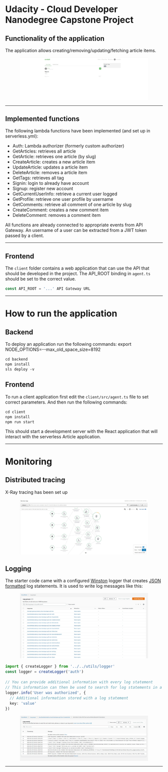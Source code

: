 # Udacity - Cloud Developer Nanodegree Capstone Project

## Functionality of the application

The application allows creating/removing/updating/fetching article items.

<div align="center">
  <img src="./screenshots/application.jpg" alt="App" style="zoom:40%;" />
</div>

***

## Implemented functions

The following lambda functions have been implemented (and set up in serverless.yml):
- Auth: Lambda authorizer (formerly custom authorizer)
- GetArticles: retrieves all article
- GetArticle: retrieves one article (by slug)
- CreateArticle: creates a new article item
- UpdateArticle: updates a article item
- DeleteArticle: removes a article item
- GetTags: retrieves all tag
- Signin: login to already have account
- Signup: register new account
- GetCurrentUserInfo: retrieve a current user logged
- GetProfile: retrieve one user profile by username
- GetComments: retrieve all comment of one article by slug
- CreateComment: creates a new comment item
- DeleteComment: removes a comment item

All functions are already connected to appropriate events from API Gateway.
An username of a user can be extracted from a JWT token passed by a client.

***
## Frontend

The `client` folder contains a web application that can use the API that should be developed in the project. The API_ROOT binding in `agent.ts` should be set to the correct value.

```ts
const API_ROOT = '...' API Gateway URL
```

***

# How to run the application

## Backend

To deploy an application run the following commands:
export NODE_OPTIONS=--max_old_space_size=8192

```
cd backend
npm install
sls deploy -v
```

## Frontend

To run a client application first edit the `client/src/agent.ts` file to set correct parameters. And then run the following commands:

```
cd client
npm install
npm run start
```

This should start a development server with the React application that will interact with the serverless Article application.

***

# Monitoring
## Distributed tracing

X-Ray tracing has been set up

<div align="center">
  <img src="./screenshots/X-RAY.jpg" alt="1. X-Ray of the app" style="zoom:40%;" />
</div>

## Logging

The starter code came with a configured [Winston](https://github.com/winstonjs/winston) logger that creates [JSON formatted](https://stackify.com/what-is-structured-logging-and-why-developers-need-it/) log statements. It is used to write log messages like this:

<div align="center">
  <img src="./screenshots/CloudWatch.jpg" alt="CloudWatch logs" style="zoom:40%;" />
</div>

```ts
import { createLogger } from '../../utils/logger'
const logger = createLogger('auth')

// You can provide additional information with every log statement
// This information can then be used to search for log statements in a log storage system
logger.info('User was authorized', {
  // Additional information stored with a log statement
  key: 'value'
})
```

<div align="center">
  <img src="./screenshots/log_example(CreateArticle).jpg" alt="DeleteTodo log" style="zoom:40%;" />
</div>

***